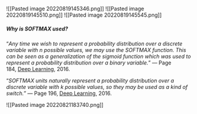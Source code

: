![[Pasted image 20220819145346.png]]
![[Pasted image 20220819145510.png]]
![[Pasted image 20220819145545.png]]

##### Why is SOFTMAX used?
“*Any time we wish to represent a probability distribution over a discrete variable with n possible values, we may use the SOFTMAX function. This can be seen as a generalization of the sigmoid function which was used to represent a probability distribution over a binary variable.*”
— Page 184, [Deep Learning](https://amzn.to/33iMC06), 2016.

“*SOFTMAX units naturally represent a probability distribution over a discrete variable with k possible values, so they may be used as a kind of switch.*”
— Page 196, [Deep Learning](https://amzn.to/33iMC06), 2016.


![[Pasted image 20220821183740.png]]
